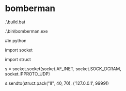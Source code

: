 # bomberman
.\build.bat

.\bin\bomberman.exe


#in python

import socket

import struct

s = socket.socket(socket.AF_INET, socket.SOCK_DGRAM, socket.IPPROTO_UDP)

s.sendto(struct.pack("II", 40, 70), ('127.0.0.1', 9999))
